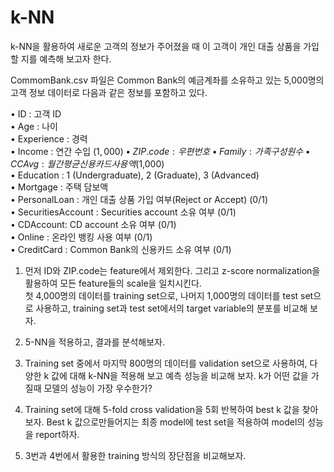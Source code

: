 # k-NN

k-NN을 활용하여 새로운 고객의 정보가 주어졌을 때 이 고객이 개인 대출 상품을 가입할 지를 예측해 보고자 한다.

CommomBank.csv 파일은 Common Bank의 예금계좌를 소유하고 있는 5,000명의 고객 정보 데이터로 다음과 같은 정보를 포함하고 있다.

• ID : 고객 ID  
• Age : 나이  
• Experience : 경력  
• Income : 연간 수입 ($1,000)  
• ZIP.code : 우편번호  
• Family : 가족 구성원 수  
• CCAvg : 월간 평균 신용카드 사용액 ($1,000)  
• Education : 1 (Undergraduate), 2 (Graduate), 3 (Advanced)  
• Mortgage : 주택 담보액  
• PersonalLoan : 개인 대출 상품 가입 여부(Reject or Accept) (0/1)  
• SecuritiesAccount : Securities account 소유 여부 (0/1)  
• CDAccount: CD account 소유 여부 (0/1)  
• Online : 온라인 뱅킹 사용 여부 (0/1)  
• CreditCard : Common Bank의 신용카드 소유 여부 (0/1)  

1. 먼저 ID와 ZIP.code는 feature에서 제외한다. 그리고 z-score normalization을 활용하여 모든 feature들의 scale을 일치시킨다.  
첫 4,000명의 데이터를 training set으로, 나머지 1,000명의 데이터를 test set으로 사용하고, training set과 test set에서의 target variable의 분포를 비교해 보자.

2. 5-NN을 적용하고, 결과를 분석해보자.

3. Training set 중에서 마지막 800명의 데이터를 validation set으로 사용하여, 다양한 k 값에 대해 k-NN을 적용해 보고 예측 성능을 비교해 보자. k가 어떤 값을 가질때 모델의 성능이 가장 우수한가?

4. Training set에 대해 5-fold cross validation을 5회 반복하여 best k 값을 찾아보자. Best k 값으로만들어지는 최종 model에 test set을 적용하여 model의 성능을 report하자.

5. 3번과 4번에서 활용한 training 방식의 장단점을 비교해보자.
